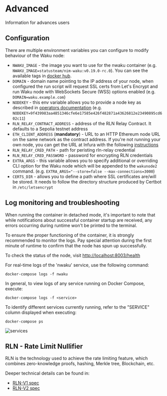 # Advanced

Information for advances users

## Configuration

There are multiple environment variables you can configure to modify behaviour of the Waku node:

* `NWAKU_IMAGE` - the image you want to use for the nwaku container (e.g. `NWAKU_IMAGE=statusteam/nim-waku:v0.19.0-rc.0`). You can see the available tags in [docker hub](https://hub.docker.com/r/waku-org/nwaku).
* `DOMAIN` - domain name pointing to the IP address of your node, when configured the run script will request SSL certs from Let's Encrypt and run Waku node with WebSockets Secure (WSS) options enabled (e.g. `DOMAIN=waku.example.com`)
* `NODEKEY` - this env variable allows you to provide a node key as described in [operators documentation](https://github.com/waku-org/nwaku/blob/master/docs/operators/how-to/configure-key.md) (e.g. `NODEKEY=9f439983aa4851346cfe6e17585e426f482871a43626812e23490895cd602c11`)
* `RLN_RELAY_CONTRACT_ADDRESS` - address of the RLN Relay Contract. It defaults to a Sepolia testnet address
* `ETH_CLIENT_ADDRESS` (**mandatory**) - URL to an HTTP Ethereum node URL on the same network as the contract address. If you're not running your own node, you can get the URL at Infura with the following [instructions](https://docs.infura.io/networks/ethereum/how-to/choose-a-network)
* `RLN_RELAY_CRED_PATH` - path for peristing rln-relay credential
* `RLN_RELAY_CRED_PASSWORD` - password for encrypting RLN credentials
* `EXTRA_ARGS` - this variable allows you to specify additional or overriding CLI option for the Waku node which will be appended to the `wakunode2` command. (e.g. `EXTRA_ARGS="--store=false --max-connections=3000`)
* `CERTS_DIR` - allows you to define a path where SSL certificates are/will be stored. It needs to follow the directory structure produced by Certbot in `/etc/letsencrypt`

## Log monitoring and troubleshooting

When running the container in detached mode, it's important to note that while notifications about successful container startup are received, any errors occurring during runtime won't be printed to the terminal.

To ensure the proper functioning of the container, it is strongly recommended to monitor the logs. Pay special attention during the first minute of runtime to confirm that the node has spun up successfully.

To check the status of the node, visit [http://localhost:8003/health](http://localhost:8003/health)

For real-time logs of the 'nwaku' service, use the following command:

```console
docker-compose logs -f nwaku
```

In general, to view logs of any service running on Docker Compose, execute:

```console
docker-compose logs -f <service>
```

To identify different services currently running, refer to the "SERVICE" column displayed when executing:
```console
docker-compose ps
```

![services](https://i.ibb.co/ZXG3Ld9/image.png)

## RLN - Rate Limit Nullifier

RLN is the technology used to achieve the rate limiting feature, which combines zero-knowledge
proofs, hashing, Merkle tree, Blockchain, etc.

Deeper technical details can be found in:
* [RLN-V1 spec](https://rfc.vac.dev/spec/32/)
* [RLN-V2 spec](https://rfc.vac.dev/spec/58/)
